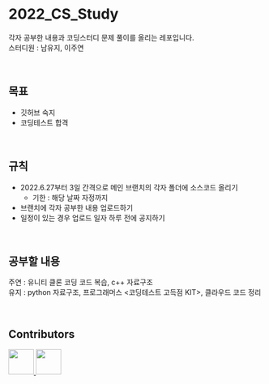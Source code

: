 # 2022_CS_Study
각자 공부한 내용과 코딩스터디 문제 풀이를 올리는 레포입니다.
</br>
스터디원 : 남유지, 이주연

</br>

## 목표
- 깃허브 숙지
- 코딩테스트 합격

</br>

## 규칙
- 2022.6.27부터 3일 간격으로 메인 브랜치의 각자 폴더에 소스코드 올리기
  - 기한 : 해당 날짜 자정까지
- 브랜치에 각자 공부한 내용 업로드하기
- 일정이 있는 경우 업로드 일자 하루 전에 공지하기

</br>

## 공부할 내용
주연 : 유니티 클론 코딩 코드 복습, c++ 자료구조
<br/>
유지 : python 자료구조, 프로그래머스 <코딩테스트 고득점 KIT>, 클라우드 코드 정리 

</br>

## Contributors
<div>
<a href="https://github.com/namyj">
  <img src="https://github.com/namyj.png" width="50" height="50" >
</a>
<a href="https://github.com/juyonLee00">
  <img src="https://github.com/juyonLee00.png" width="50" height="50" >
</a>

